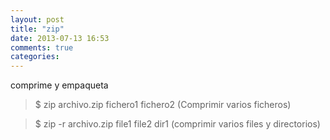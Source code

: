 ```yaml
---
layout: post
title: "zip"
date: 2013-07-13 16:53
comments: true
categories: 
---
```

comprime y empaqueta 

>$ zip archivo.zip fichero1 fichero2 (Comprimir varios ficheros)

>$ zip -r archivo.zip file1 file2 dir1 (comprimir varios files y directorios)

